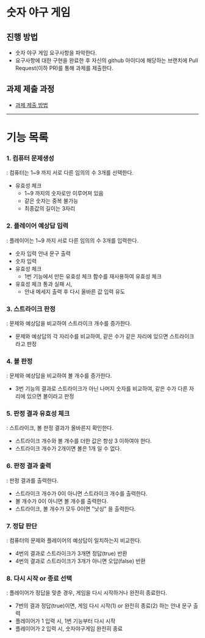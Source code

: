 # 숫자 야구 게임
## 진행 방법
* 숫자 야구 게임 요구사항을 파악한다.
* 요구사항에 대한 구현을 완료한 후 자신의 github 아이디에 해당하는 브랜치에 Pull Request(이하 PR)를 통해 과제를 제출한다.

## 과제 제출 과정
* [과제 제출 방법](https://github.com/next-step/nextstep-docs/tree/master/precourse)

---
# 기능 목록

### 1. 컴퓨터 문제생성 
: 컴퓨터는 1~9 까지 서로 다른 임의의 수 3개를 선택한다.
- 유효성 체크
  - 1~9 까지의 숫자로만 이루어져 있음
  - 같은 숫자는 중복 불가능
  - 최종값의 길이는 3자리
  
### 2. 플레이어 예상답 입력
: 플레이어는 1~9 까지 서로 다른 임의의 수 3개를 입력한다.
- 숫자 입력 안내 문구 출력
- 숫자 입력 
- 유효성 체크 
  - 1번 기능에서 만든 유효성 체크 함수를 재사용하여 유효성 체크
- 유효성 체크 통과 실패 시, 
  - 안내 메세지 출력 후 다시 올바른 값 입력 유도
  
### 3. 스트라이크 판정
: 문제와 예상답을 비교하여 스트라이크 개수를 증가한다.
- 문제와 예상답의 각 자리수를 비교하여, 같은 수가 같은 자리에 있으면 스트라이크라고 판정

### 4. 볼 판정
: 문제와 예상답을 비교하여 볼 개수를 증가한다.
- 3번 기능의 결과로 스트라이크가 아닌 나머지 숫자를 비교하여, 같은 수가 다른 자리에 있으면 볼이라고 판정

### 5. 판정 결과 유효성 체크
: 스트라이크, 볼 판정 결과가 올바른지 확인한다.
- 스트라이크 개수와 볼 개수를 더한 값은 항상 3 이하여야 한다.
- 스트라이크 개수가 2개이면 볼은 1개 일 수 없다.

### 6. 판정 결과 출력
: 판정 결과를 출력한다.
- 스트라이크 개수가 0이 아니면 스트라이크 개수를 출력한다.
- 볼 개수가 0이 아니면 볼 개수를 출력한다.
- 스트라이크, 볼 개수가 모두 0이면 "낫싱" 을 출력한다.

### 7. 정답 판단
: 컴퓨터의 문제와 플레이어의 예상답이 일치하는지 비교한다.
- 4번의 결과로 스트라이크가 3개면 정답(true) 반환
- 4번의 결과로 스트라이크가 3개가 아니면 오답(false) 반환

### 8. 다시 시작 or 종료 선택
: 플레이어가 정답을 맞춘 경우, 게임을 다시 시작하거나 완전히 종료한다.
- 7번의 결과 정답(true)이면, 게임 다시 시작(1) or 완전히 종료(2) 하는 안내 문구 출력
- 플레이어가 1 입력 시, 1번 기능부터 다시 시작
- 플레이어가 2 입력 시, 숫자야구게임 완전히 종료
